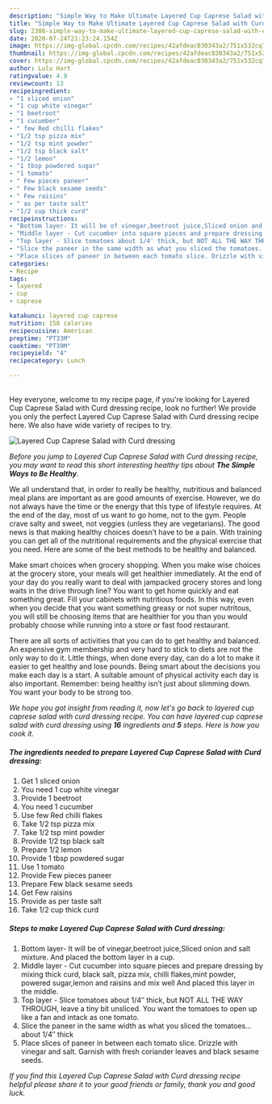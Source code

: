 ```yaml
---
description: "Simple Way to Make Ultimate Layered Cup Caprese Salad with Curd dressing"
title: "Simple Way to Make Ultimate Layered Cup Caprese Salad with Curd dressing"
slug: 2308-simple-way-to-make-ultimate-layered-cup-caprese-salad-with-curd-dressing
date: 2020-07-24T21:23:24.154Z
image: https://img-global.cpcdn.com/recipes/42afdeac030343a2/751x532cq70/layered-cup-caprese-salad-with-curd-dressing-recipe-main-photo.jpg
thumbnail: https://img-global.cpcdn.com/recipes/42afdeac030343a2/751x532cq70/layered-cup-caprese-salad-with-curd-dressing-recipe-main-photo.jpg
cover: https://img-global.cpcdn.com/recipes/42afdeac030343a2/751x532cq70/layered-cup-caprese-salad-with-curd-dressing-recipe-main-photo.jpg
author: Lulu Hart
ratingvalue: 4.9
reviewcount: 13
recipeingredient:
- "1 sliced onion"
- "1 cup white vinegar"
- "1 beetroot"
- "1 cucumber"
- " few Red chilli flakes"
- "1/2 tsp pizza mix"
- "1/2 tsp mint powder"
- "1/2 tsp black salt"
- "1/2 lemon"
- "1 tbsp powdered sugar"
- "1 tomato"
- " Few pieces paneer"
- " Few black sesame seeds"
- " Few raisins"
- " as per taste salt"
- "1/2 cup thick curd"
recipeinstructions:
- "Bottom layer- It will be of vinegar,beetroot juice,Sliced onion and salt mixture. And placed the bottom layer in a cup."
- "Middle layer - Cut cucumber into square pieces and prepare dressing by mixing thick curd, black salt, pizza mix, chilli flakes,mint powder, powered sugar,lemon and raisins and mix well And placed this layer in the middle."
- "Top layer - Slice tomatoes about 1/4″ thick, but NOT ALL THE WAY THROUGH, leave a tiny bit unsliced. You want the tomatoes to open up like a fan and intack as one tomato."
- "Slice the paneer in the same width as what you sliced the tomatoes... about 1/4″ thick"
- "Place slices of paneer in between each tomato slice. Drizzle with vinegar and salt. Garnish with fresh coriander leaves and black sesame seeds."
categories:
- Recipe
tags:
- layered
- cup
- caprese

katakunci: layered cup caprese 
nutrition: 158 calories
recipecuisine: American
preptime: "PT33M"
cooktime: "PT39M"
recipeyield: "4"
recipecategory: Lunch

---
```

<br>
Hey everyone, welcome to my recipe page, if you're looking for Layered Cup Caprese Salad with Curd dressing recipe, look no further! We provide you only the perfect Layered Cup Caprese Salad with Curd dressing recipe here. We also have wide variety of recipes to try.
<br>


![Layered Cup Caprese Salad with Curd dressing](https://img-global.cpcdn.com/recipes/42afdeac030343a2/751x532cq70/layered-cup-caprese-salad-with-curd-dressing-recipe-main-photo.jpg)

<i>Before you jump to Layered Cup Caprese Salad with Curd dressing recipe, you may want to read this short interesting healthy tips about <strong>The Simple Ways to Be Healthy</strong>.</i>

We all understand that, in order to really be healthy, nutritious and balanced meal plans are important as are good amounts of exercise. However, we do not always have the time or the energy that this type of lifestyle requires. At the end of the day, most of us want to go home, not to the gym. People crave salty and sweet, not veggies (unless they are vegetarians). The good news is that making healthy choices doesn’t have to be a pain. With training you can get all of the nutritional requirements and the physical exercise that you need. Here are some of the best methods to be healthy and balanced.

Make smart choices when grocery shopping. When you make wise choices at the grocery store, your meals will get healthier immediately. At the end of your day do you really want to deal with jampacked grocery stores and long waits in the drive through line? You want to get home quickly and eat something great. Fill your cabinets with nutritious foods. In this way, even when you decide that you want something greasy or not super nutritous, you will still be choosing items that are healthier for you than you would probably choose while running into a store or fast food restaurant.

There are all sorts of activities that you can do to get healthy and balanced. An expensive gym membership and very hard to stick to diets are not the only way to do it. Little things, when done every day, can do a lot to make it easier to get healthy and lose pounds. Being smart about the decisions you make each day is a start. A suitable amount of physical activity each day is also important. Remember: being healthy isn’t just about slimming down. You want your body to be strong too. 


<i>We hope you got insight from reading it, now let's go back to layered cup caprese salad with curd dressing recipe. You can have layered cup caprese salad with curd dressing using <strong>16</strong> ingredients and <strong>5</strong> steps. Here is how you cook it.
</i>

##### The ingredients needed to prepare Layered Cup Caprese Salad with Curd dressing:

1. Get 1 sliced onion
1. You need 1 cup white vinegar
1. Provide 1 beetroot
1. You need 1 cucumber
1. Use  few Red chilli flakes
1. Take 1/2 tsp pizza mix
1. Take 1/2 tsp mint powder
1. Provide 1/2 tsp black salt
1. Prepare 1/2 lemon
1. Provide 1 tbsp powdered sugar
1. Use 1 tomato
1. Provide  Few pieces paneer
1. Prepare  Few black sesame seeds
1. Get  Few raisins
1. Provide  as per taste salt
1. Take 1/2 cup thick curd


##### Steps to make Layered Cup Caprese Salad with Curd dressing:

1. Bottom layer- It will be of vinegar,beetroot juice,Sliced onion and salt mixture. And placed the bottom layer in a cup.
1. Middle layer - Cut cucumber into square pieces and prepare dressing by mixing thick curd, black salt, pizza mix, chilli flakes,mint powder, powered sugar,lemon and raisins and mix well And placed this layer in the middle.
1. Top layer - Slice tomatoes about 1/4″ thick, but NOT ALL THE WAY THROUGH, leave a tiny bit unsliced. You want the tomatoes to open up like a fan and intack as one tomato.
1. Slice the paneer in the same width as what you sliced the tomatoes... about 1/4″ thick
1. Place slices of paneer in between each tomato slice. Drizzle with vinegar and salt. Garnish with fresh coriander leaves and black sesame seeds.


<i>If you find this Layered Cup Caprese Salad with Curd dressing recipe helpful please share it to your good friends or family, thank you and good luck.</i>
